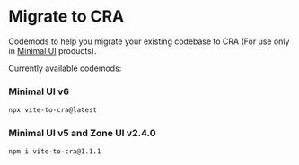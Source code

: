 # Migrate to CRA

Codemods to help you migrate your existing codebase to CRA (For use only in [Minimal UI](https://mui.com/store/items/minimal-dashboard/) products).

Currently available codemods:

### Minimal UI v6

```bash
npx vite-to-cra@latest
```

### Minimal UI v5 and Zone UI v2.4.0

```bash
npm i vite-to-cra@1.1.1
```
